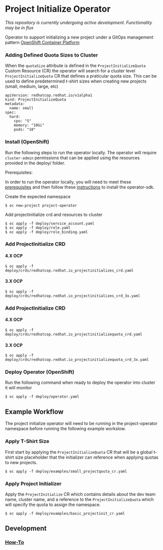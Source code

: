 Project Initialize Operator
========================================

_This repository is currently undergoing active development. Functionality may be in flux_

Operator to support initializing a new project under a GitOps management pattern [OpenShift Container Platform](https://www.openshift.com/container-platform/index.html)

### Adding Defined Quota Sizes to Cluster

When the `quotaSize` attribute is defined in the `ProjectInitializeQuota` Custom Resource (CR) the operator will search for a cluster level `ProjectInitializeQuota` CR that defines a praticular quota size. This can be used to define predetermined t-shirt sizes when creating new projects (small, medium, large, etc)

```
apiVersion: redhatcop.redhat.io/v1alpha1
kind: ProjectInitializeQuota
metadata:
  name: small
spec:
  hard:
    cpu: "5"
    memory: "10Gi"
    pods: "10"
```


### Install (OpenShift)

Run the following steps to run the operator locally. The operator will require `cluster-admin` permissions that can be applied using the resources provided in the deploy/ folder.

Prerequisites:

In order to run the operator locally, you will need to meet these [prerequisites](https://github.com/operator-framework/operator-sdk#prerequisites) and then follow these [instructions](https://github.com/operator-framework/operator-sdk/blob/master/doc/user/install-operator-sdk.md#install-the-operator-sdk-cli) to install the operator-sdk.

Create the expected namespace
```
$ oc new-project project-operator
```

Add projectinitialize crd and resources to cluster
```
$ oc apply -f deploy/service_account.yaml
$ oc apply -f deploy/role.yaml
$ oc apply -f deploy/role_binding.yaml
```

### Add ProjectInitialize CRD
#### 4.X OCP
```
$ oc apply -f deploy/crds/redhatcop.redhat.io_projectinitializes_crd.yaml
```
#### 3.X OCP
```
$ oc apply -f deploy/crds/redhatcop.redhat.io_projectinitializes_crd_3x.yaml
```

### Add ProjectInitialize CRD
#### 4.X OCP
```
$ oc apply -f deploy/crds/redhatcop.redhat.io_projectinitializequota_crd.yaml
```
#### 3.X OCP
```
$ oc apply -f deploy/crds/redhatcop.redhat.io_projectinitializequota_crd_3x.yaml
```
### Deploy Operator (OpenShift)
Run the following command when ready to deploy the operator into cluster it will monitor

```
$ oc apply -f deploy/operator.yaml
```

## Example Workflow
The project initialize operator will need to be running in the project-operator namespace before running the following example workslow.


### Apply T-Shirt Size
First start by applying the `ProjectInitializeQuota` CR that will be a global t-shirt size placeholder that the  initializer can reference when applying quotas to new projects.
```
$ oc apply -f deploy/examples/small_projectqouta_cr.yaml
```

### Apply Project Initializer
Apply the `ProjectInitialize` CR which contains details about the dev team name, cluster name, and a reference to the `ProjectInitializeQuota` which will specify the quota to assign the namespace. 
```
$ oc apply -f deploy/examples/basic_projectinit_cr.yaml
```

## Development
### [How-To](docs/development.md)
